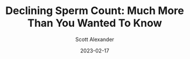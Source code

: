 ---
layout: podcast
title: "Declining Sperm Count: Much More Than You Wanted To Know"
author: Scott Alexander
description: https://astralcodexten.substack.com/p/declining-sperm-count-much-more-than
date: 2023-02-17
length: 6017900
duration: 1504
guid: declining-sperm-count-much-more-than
---